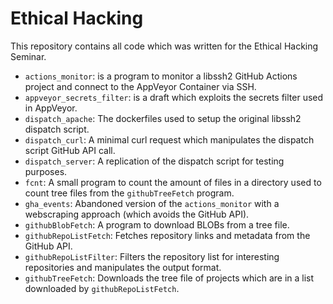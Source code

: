 # Ethical Hacking
This repository contains all code which was written for the Ethical Hacking Seminar.

- `actions_monitor`: is a program to monitor a libssh2 GitHub Actions project and connect to the AppVeyor Container via SSH.
- `appveyor_secrets_filter`: is a draft which exploits the secrets filter used in AppVeyor.
- `dispatch_apache`: The dockerfiles used to setup the original libssh2 dispatch script.
- `dispatch_curl`: A minimal curl request which manipulates the dispatch script GitHub API call.
- `dispatch_server`: A replication of the dispatch script for testing purposes.
- `fcnt`: A small program to count the amount of files in a directory used to count tree files from the `githubTreeFetch` program.
- `gha_events`: Abandoned version of the `actions_monitor` with a webscraping approach (which avoids the GitHub API).
- `githubBlobFetch`: A program to download BLOBs from a tree file.
- `githubRepoListFetch`: Fetches repository links and metadata from the GitHub API.
- `githubRepoListFilter`: Filters the repository list for interesting repositories and manipulates the output format.
- `githubTreeFetch`: Downloads the tree file of projects which are in a list downloaded by `githubRepoListFetch`.
